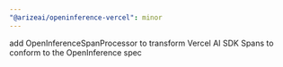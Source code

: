 ```yaml
---
"@arizeai/openinference-vercel": minor
---
```


add OpenInferenceSpanProcessor to transform Vercel AI SDK Spans to conform to the OpenInference spec
